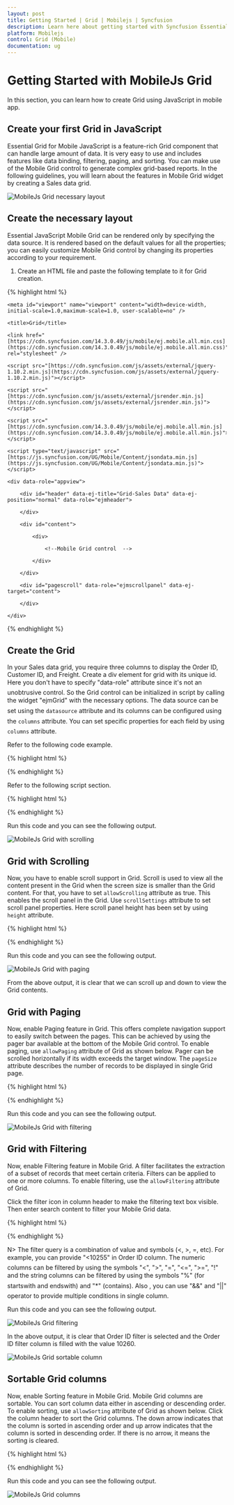```yaml
---
layout: post
title: Getting Started | Grid | Mobilejs | Syncfusion
description: Learn here about getting started with Syncfusion Essential MobileJs Grid Control, its elements, and more.
platform: Mobilejs
control: Grid (Mobile)
documentation: ug
---
```


# Getting Started with MobileJs Grid

In this section, you can learn how to create Grid using JavaScript in mobile app.

## Create your first Grid in JavaScript

Essential Grid for Mobile JavaScript is a feature-rich Grid component that can handle large amount of data. It is very easy to use and includes features like data binding, filtering, paging, and sorting. You can make use of the Mobile Grid control to generate complex grid-based reports. In the following guidelines, you will learn about the features in Mobile Grid widget by creating a Sales data grid.

![MobileJs Grid necessary layout](Getting-Started_images/Getting-Started_img1.png)

## Create the necessary layout 

Essential JavaScript Mobile Grid can be rendered only by specifying the data source. It is rendered based on the default values for all the properties; you can easily customize Mobile Grid control by changing its properties according to your requirement. 

1. Create an HTML file and paste the following template to it for Grid creation.

{% highlight html %}

<!DOCTYPE html>

<html>

<head>

    <meta id="viewport" name="viewport" content="width=device-width, initial-scale=1.0,maximum-scale=1.0, user-scalable=no" />

    <title>Grid</title>

    <link href="[https://cdn.syncfusion.com/14.3.0.49/js/mobile/ej.mobile.all.min.css](https://cdn.syncfusion.com/14.3.0.49/js/mobile/ej.mobile.all.min.css)" rel="stylesheet" />

    <script src="[https://cdn.syncfusion.com/js/assets/external/jquery-1.10.2.min.js](https://cdn.syncfusion.com/js/assets/external/jquery-1.10.2.min.js)"></script>

    <script src="[https://cdn.syncfusion.com/js/assets/external/jsrender.min.js](https://cdn.syncfusion.com/js/assets/external/jsrender.min.js)"></script>

    <script src="[https://cdn.syncfusion.com/14.3.0.49/js/mobile/ej.mobile.all.min.js](https://cdn.syncfusion.com/14.3.0.49/js/mobile/ej.mobile.all.min.js)"></script>

    <script type="text/javascript" src="[https://js.syncfusion.com/UG/Mobile/Content/jsondata.min.js](https://js.syncfusion.com/UG/Mobile/Content/jsondata.min.js)"> </script>

</head>

<body>

    <div data-role="appview">

        <div id="header" data-ej-title="Grid-Sales Data" data-ej-position="normal" data-role="ejmheader">

        </div>

        <div id="content">

            <div>

                <!--Mobile Grid control  -->

            </div>

        </div>

        <div id="pagescroll" data-role="ejmscrollpanel" data-ej-target="content">

        </div>

    </div>

</body>

</html>

{% endhighlight %}

## Create the Grid

In your Sales data grid, you require three columns to display the Order ID, Customer ID, and Freight. Create a div element for grid with its unique id. Here you don't have to specify "data-role" attribute since it's not an unobtrusive control. So the Grid control can be initialized in script by calling the widget "ejmGrid" with the necessary options. The data source can be set using the `datasource` attribute and its columns can be configured using the `columns` attribute. You can set specific properties for each field by using `columns` attribute. 

Refer to the following code example.

{% highlight html %}

<!--Mobile Grid control  -->

<div id="mobgrid"> </div>

{% endhighlight %}

Refer to the following script section.

{% highlight html %}

<script type="text/javascript">

        $(function () {

                // The datasource "window.gridData" is referred from jsondata.min.js
                
                var data = ej.DataManager(window.gridData).executeLocal(ej.Query().take(50));

                // Creates Mobile grid

                $("#mobgrid").ejmGrid({

                dataSource: data,

                // Configures Columns for Mobile grid

                columns: [

                   { field: "OrderID", headerText: "Order ID" },

                   { field: "CustomerID", headerText: "Customer ID", width: 130 },

                   { field: "Freight", headerText: "Freight" }

                ]
            });
        });
</script>
{% endhighlight %}

Run this code and you can see the following output.

![MobileJs Grid with scrolling](Getting-Started_images/Getting-Started_img2.png)

## Grid with Scrolling

Now, you have to enable scroll support in Grid. Scroll is used to view all the content present in the Grid when the screen size is smaller than the Grid content. For that, you have to set `allowScrolling` attribute as true. This enables the scroll panel in the Grid.  Use `scrollSettings` attribute to set scroll panel properties. Here scroll panel height has been set by using `height` attribute. 

{% highlight html %}

<script type="text/javascript">

        $(function () {

            // The datasource "window.gridData" is referred from jsondata.min.js

            var data = ej.DataManager(window.gridData).executeLocal(ej.Query().take(50));

            // Creates Mobile grid

            $("#mobgrid").ejmGrid({
        
                dataSource: data,

                allowScrolling: true,

                scrollSettings: { height: 260 },

                // Configures Columns for Mobile grid

                columns: [

                   { field: "OrderID", headerText: "Order ID" },
        
                   { field: "CustomerID", headerText: "Customer ID", width: 130 },

                   { field: "Freight", headerText: "Freight" }

                ]
            });
        });
</script>
{% endhighlight %}

Run this code and you can see the following output.

![MobileJs Grid with paging](Getting-Started_images/Getting-Started_img3.png)

From the above output, it is clear that we can scroll up and down to view the Grid contents. 

## Grid with Paging

Now, enable Paging feature in Grid. This offers complete navigation support to easily switch between the pages. This can be achieved by using the pager bar available at the bottom of the Mobile Grid control. To enable paging, use `allowPaging` attribute of Grid as shown below.  Pager can be scrolled horizontally if its width exceeds the target window. The `pageSize` attribute describes the number of records to be displayed in single Grid page.

{% highlight html %}

<script type="text/javascript">

        $(function () {

            // The datasource "window.gridData" is referred from jsondata.min.js

            var data = ej.DataManager(window.gridData).executeLocal(ej.Query().take(50));

            // Creates Mobile grid

            $("#mobgrid").ejmGrid({

                dataSource: data,

                allowScrolling: true,

                scrollSettings: { height: 260 },

                allowPaging: true, //Enables Paging for mobile grid

                pageSettings: { pageSize: 10 }, //Specifies page size for mobile grid

                // Configures Columns for Mobile grid

                columns: [
        
                       { field: "OrderID", headerText: "Order ID" },

                       { field: "CustomerID", headerText: "Customer ID", width: 130 },

                       { field: "Freight", headerText: "Freight" }

                ]
            });
        });
</script>
{% endhighlight %}

Run this code and you can see the following output.

![MobileJs Grid with filtering](Getting-Started_images/Getting-Started_img4.png)

## Grid with Filtering

Now, enable Filtering feature in Mobile Grid. A filter facilitates the extraction of a subset of records that meet certain criteria. Filters can be applied to one or more columns. To enable filtering, use the `allowFiltering` attribute of Grid.

Click the filter icon in column header to make the filtering text box visible. Then enter search content to filter your Mobile Grid data.

{% highlight html %}

<script type="text/javascript">

        $(function () {

            var data = ej.DataManager(window.gridData).executeLocal(ej.Query().take(50));

            $("#mobgrid").ejmGrid({

	            dataSource: data,

    	        allowFiltering: true, //Enables Filtering for Mobile grid

    	        allowScrolling: true,

    	        scrollSettings: { height: 260 },

    	        allowPaging: true, //Enables Paging for mobile grid

    	        pageSettings: { pageSize: 10 }, //Specifies page size for mobile grid

	            columns: [

	               { field: "OrderID", headerText: "Order ID" },

	               { field: "CustomerID", headerText: "Customer ID", width: 130 },

	               { field: "Freight", headerText: "Freight" }

	            ]
            });
        });
</script>
{% endhighlight %}

N> The filter query is a combination of value and symbols (<, >, =, etc). For example, you can provide "<10255" in Order ID column. The numeric columns can be filtered by using the symbols "<", ">", "=", "<=", ">=", "!" and the string columns can be filtered by using the symbols "%" (for startswith and endswith) and "*" (contains). Also , you can use "&&" and "||" operator to provide multiple conditions in single column.

Run this code and you can see the following output.

![MobileJs Grid filtering](Getting-Started_images/Getting-Started_img5.png)

In the above output, it is clear that Order ID filter is selected and the Order ID filter column is filled with the value 10260. 

![MobileJs Grid sortable column](Getting-Started_images/Getting-Started_img6.png)

## Sortable Grid columns

Now, enable Sorting feature in Mobile Grid. Mobile Grid columns are sortable. You can sort column data either in ascending or descending order. To enable sorting, use `allowSorting` attribute of Grid as shown below. Click the column header to sort the Grid columns. The down arrow indicates that the column is sorted in ascending order and up arrow indicates that the column is sorted in descending order. If there is no arrow, it means the sorting is cleared.

{% highlight html %}

<script type="text/javascript">

        $(function () {

            var data = ej.DataManager(window.gridData).executeLocal(ej.Query().take(50));

            $("#mobgrid").ejmGrid({

                dataSource: data,

                allowFiltering: true, //Enables Filtering for Mobile grid

                allowScrolling: true,

                scrollSettings: { height: 260 },

                allowPaging: true, //Enables Paging for mobile grid

                pageSettings: { pageSize: 10 }, //Specifies page size for mobile grid

                allowSorting: true, //Enables Sorting for Mobile grid                

                columns: [

	                 { field: "OrderID", headerText: "Order ID" },

	                 { field: "CustomerID", headerText: "Customer ID", width: 130 },
        
	                 { field: "Freight", headerText: "Freight" }

                ]
            });
        });
</script>
{% endhighlight %}

Run this code and you can see the following output.

![MobileJs Grid columns](Getting-Started_images/Getting-Started_img7.png)